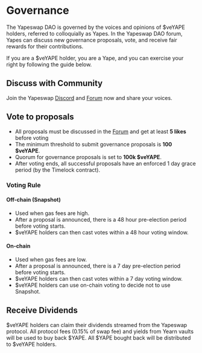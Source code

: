 # Governance

The Yapeswap DAO is governed by the voices and opinions of $veYAPE holders, referred to colloquially as Yapes. In the Yapeswap DAO forum, Yapes can discuss new governance proposals, vote, and receive fair rewards for their contributions.

If you are a $veYAPE holder, you are a Yape, and you can exercise your right by following the guide below.

## Discuss with Community

Join the Yapeswap [Discord](https://discord.gg/xpMkdAKxff) and [Forum](https://forum.yape.exchange/) now and share your voices.

## Vote to proposals

* All proposals must be discussed in the [Forum](https://forum.yape.exchange/) and get at least **5 likes** before voting
* The minimum threshold to submit governance proposals is **100 $veYAPE**.
* Quorum for governance proposals is set to **100k $veYAPE**.
* After voting ends, all successful proposals have an enforced 1 day grace period \(by the Timelock contract\).

### Voting Rule

#### Off-chain \(Snapshot\)

* Used when gas fees are high.
* After a proposal is announced, there is a 48 hour pre-election period before voting starts.
* $veYAPE holders can then cast votes within a 48 hour voting window.

#### On-chain

* Used when gas fees are low.
* After a proposal is announced, there is a 7 day pre-election period before voting starts.
* $veYAPE holders can then cast votes within a 7 day voting window.
* $veYAPE holders can use on-chain voting to decide not to use Snapshot.

## Receive Dividends

$veYAPE holders can claim their dividends streamed from the Yapeswap protocol. All protocol fees \(0.15% of swap fee\) and yields from Yearn vaults will be used to buy back $YAPE. All $YAPE bought back will be distributed to $veYAPE holders. 

